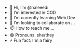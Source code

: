 - 👋 Hi, I’m @naleeedi
- 👀 I’m interested in COD
- 🌱 I’m currently learning Web Dev
- 💞️ I’m looking to collaborate on ...
- 📫 How to reach me ...
- 😄 Pronouns: she/they
- ⚡ Fun fact: I'm a fairy

<!---
naleeedi/naleeedi is a ✨ special ✨ repository because its `README.md` (this file) appears on your GitHub profile.
You can click the Preview link to take a look at your changes.
--->
